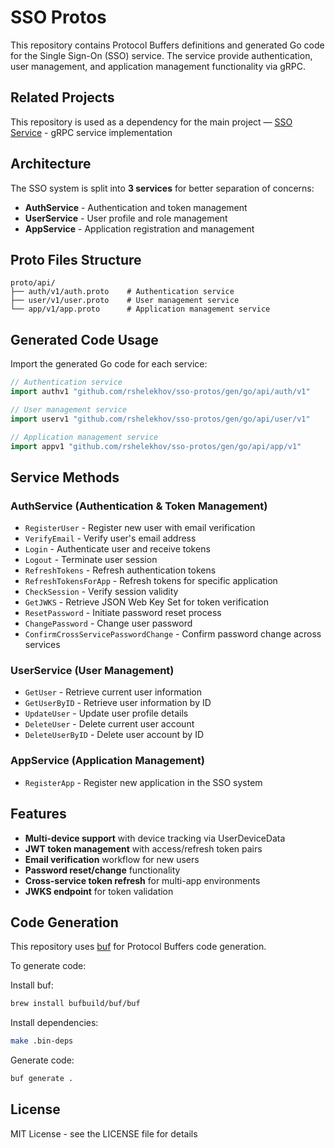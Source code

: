 # SSO Protos

This repository contains Protocol Buffers definitions and generated Go code for the Single Sign-On (SSO) service. The service provide authentication, user management, and application management functionality via gRPC.

## Related Projects

This repository is used as a dependency for the main project — [SSO Service](https://github.com/rshelekhov/sso) - gRPC service implementation

## Architecture

The SSO system is split into **3 services** for better separation of concerns:

- **AuthService** - Authentication and token management
- **UserService** - User profile and role management
- **AppService** - Application registration and management

## Proto Files Structure

```
proto/api/
├── auth/v1/auth.proto    # Authentication service
├── user/v1/user.proto    # User management service
└── app/v1/app.proto      # Application management service
```

## Generated Code Usage

Import the generated Go code for each service:

```go
// Authentication service
import authv1 "github.com/rshelekhov/sso-protos/gen/go/api/auth/v1"

// User management service
import userv1 "github.com/rshelekhov/sso-protos/gen/go/api/user/v1"

// Application management service
import appv1 "github.com/rshelekhov/sso-protos/gen/go/api/app/v1"
```

## Service Methods

### AuthService (Authentication & Token Management)

- `RegisterUser` - Register new user with email verification
- `VerifyEmail` - Verify user's email address
- `Login` - Authenticate user and receive tokens
- `Logout` - Terminate user session
- `RefreshTokens` - Refresh authentication tokens
- `RefreshTokensForApp` - Refresh tokens for specific application
- `CheckSession` - Verify session validity
- `GetJWKS` - Retrieve JSON Web Key Set for token verification
- `ResetPassword` - Initiate password reset process
- `ChangePassword` - Change user password
- `ConfirmCrossServicePasswordChange` - Confirm password change across services

### UserService (User Management)

- `GetUser` - Retrieve current user information
- `GetUserByID` - Retrieve user information by ID
- `UpdateUser` - Update user profile details
- `DeleteUser` - Delete current user account
- `DeleteUserByID` - Delete user account by ID

### AppService (Application Management)

- `RegisterApp` - Register new application in the SSO system

## Features

- **Multi-device support** with device tracking via UserDeviceData
- **JWT token management** with access/refresh token pairs
- **Email verification** workflow for new users
- **Password reset/change** functionality
- **Cross-service token refresh** for multi-app environments
- **JWKS endpoint** for token validation

## Code Generation

This repository uses [buf](https://buf.build) for Protocol Buffers code generation.

To generate code:

Install buf:

```bash
brew install bufbuild/buf/buf
```

Install dependencies:

```bash
make .bin-deps
```

Generate code:

```bash
buf generate .
```

## License

MIT License - see the LICENSE file for details

